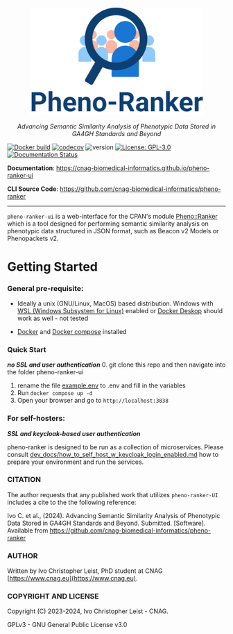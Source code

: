 <p align="center">
  <a href="https://github.com/cnag-biomedical-informatics/pheno-ranker"><img src="https://raw.githubusercontent.com/cnag-biomedical-informatics/pheno-ranker/main/docs/img/PR-logo.png" width="400" alt="Pheno-Ranker"></a>
</p>
<p align="center">
    <em>Advancing Semantic Similarity Analysis of Phenotypic Data Stored in GA4GH Standards and Beyond</em>
</p>

<!-- [![Uptime Robot status](https://img.shields.io/uptimerobot/status/m794601507-a686af3c42ebb3ff3f2673b2)](https://stats.uptimerobot.com/4nrjwuYQPm) -->
[![Docker build](https://github.com/CNAG-Biomedical-Informatics/pheno-ranker-ui/actions/workflows/docker-build.yml/badge.svg)](https://github.com/CNAG-Biomedical-Informatics/pheno-ranker-ui/actions/workflows/docker-build.yml)
[![codecov](https://codecov.io/gh/CNAG-Biomedical-Informatics/pheno-ranker-ui/branch/main/graph/badge.svg?token=VJB5TM9LQW)](https://codecov.io/gh/CNAG-Biomedical-Informatics/pheno-ranker-ui)
![version](https://img.shields.io/badge/version-0.0.0_beta-orange)
[![License: GPL-3.0](https://img.shields.io/pypi/l/fpvgcc.svg)](https://www.gnu.org/licenses/gpl-3.0.en.html)
[![Documentation Status](https://github.com/cnag-biomedical-informatics/pheno-ranker-ui/actions/workflows/documentation.yml/badge.svg)](https://github.com/cnag-biomedical-informatics/pheno-ranker-ui/actions/workflows/documentation.yml)

**Documentation**: <a href="https://cnag-biomedical-informatics.github.io/pheno-ranker-ui" target="_blank">https://cnag-biomedical-informatics.github.io/pheno-ranker-ui</a>

<!-- **Web APP Playground**: <a href="https://pheno-ranker.cnag.eu" target="_blank">https://pheno-ranker.cnag.eu</a> -->

**CLI Source Code**: <a href="https://github.com/cnag-biomedical-informatics/pheno-ranker" target="_blank">https://github.com/cnag-biomedical-informatics/pheno-ranker</a>

---

`pheno-ranker-ui` is a web-interface for the CPAN's module [Pheno::Ranker](https://metacpan.org/pod/Pheno%3A%3ARanker)
which is a tool designed for performing semantic similarity analysis on phenotypic data structured in JSON format, such as Beacon v2 Models or Phenopackets v2.


<!-- [![pheno-ranker-UI](docs/ui.gif)](docs/ui.gif) -->

# Getting Started

### General pre-requisite:

- Ideally a unix (GNU/Linux, MacOS) based distribution.
  Windows with [WSL (Windows Subsystem for Linux)](https://learn.microsoft.com/en-us/windows/wsl)
  enabled or [Docker Deskop](https://docs.docker.com/desktop/install/windows-install/) should work as well - not tested

- [Docker](https://docs.docker.com/get-docker/) and [Docker compose](https://docs.docker.com/compose/install/) installed

### Quick Start

**_no SSL and user authentication_**
0. git clone this repo and then navigate into the folder pheno-ranker-ui
1. rename the file [example.env](example.env) to .env and fill in the variables
2. Run `docker compose up -d`
3. Open your browser and go to `http://localhost:3838`

### For self-hosters:

**_SSL and keycloak-based user authentication_**

pheno-ranker is designed to be run as a collection of microservices.
Please consult [dev_docs/how_to_self_host_w_keycloak_login_enabled.md](dev_docs/how_to_self_host_w_keycloak_login_enabled.md)
how to prepare your environment and run the services.

### CITATION

The author requests that any published work that utilizes `pheno-ranker-UI` includes a cite to the the following reference:

Ivo C. et al., (2024). Advancing Semantic Similarity Analysis of Phenotypic Data Stored in GA4GH Standards and Beyond. Submitted. \[Software\]. Available from https://github.com/cnag-biomedical-informatics/pheno-ranker

### AUTHOR

Written by Ivo Christopher Leist, PhD student at CNAG [https://www.cnag.eu](https://www.cnag.eu).

### COPYRIGHT AND LICENSE

Copyright (C) 2023-2024, Ivo Christopher Leist - CNAG.

GPLv3 - GNU General Public License v3.0
